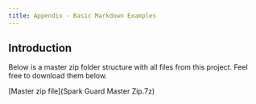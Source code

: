 ```yaml
---
title: Appendix - Basic Markdown Examples
---
```


## Introduction
Below is a master zip folder structure with all files from this project. Feel free to download them below.

[Master zip file](Spark Guard Master Zip.7z)


